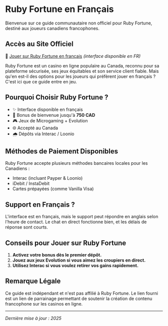 # Ruby Fortune en Français

Bienvenue sur ce guide communautaire non officiel pour Ruby Fortune, destiné aux joueurs canadiens francophones.

## Accès au Site Officiel

🎯 [Jouer sur Ruby Fortune en français](https://go.visitbrand.link/ruby/fr/) *(interface disponible en FR)*

Ruby Fortune est un casino en ligne populaire au Canada, reconnu pour sa plateforme sécurisée, ses jeux équitables et son service client fiable. Mais qu'en est-il des options pour les joueurs qui préfèrent jouer en français ? C'est ici que ce guide entre en jeu.

## Pourquoi Choisir Ruby Fortune ?

* ✨ Interface disponible en français
* 🎉 Bonus de bienvenue jusqu'à **750 CAD**
* 🎮 Jeux de Microgaming + Evolution
* 🌐 Accepté au Canada
* 🌧️ Dépôts via Interac / Loonio

## Méthodes de Paiement Disponibles

Ruby Fortune accepte plusieurs méthodes bancaires locales pour les Canadiens :

* Interac (incluant Payper & Loonio)
* iDebit / InstaDebit
* Cartes prépayées (comme Vanilla Visa)

## Support en Français ?

L'interface est en français, mais le support peut répondre en anglais selon l'heure de contact. Le chat en direct fonctionne bien, et les délais de réponse sont courts.

## Conseils pour Jouer sur Ruby Fortune

1. **Activez votre bonus dès le premier dépôt.**
2. **Jouez aux jeux Evolution si vous aimez les croupiers en direct.**
3. **Utilisez Interac si vous voulez retirer vos gains rapidement.**

## Remarque Légale

Ce guide est indépendant et n'est pas affilié à Ruby Fortune. Le lien fourni est un lien de parrainage permettant de soutenir la création de contenu francophone sur les casinos en ligne.

---

*Dernière mise à jour : 2025*
